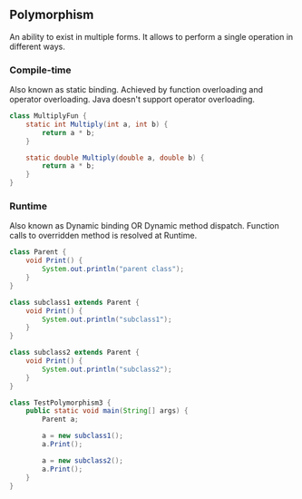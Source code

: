## Polymorphism

An ability to exist in multiple forms. It allows to perform a single operation in different ways.

### Compile-time
Also known as static binding. Achieved by function overloading and operator overloading. Java doesn't support operator
overloading.

```java
class MultiplyFun {
    static int Multiply(int a, int b) {
        return a * b;
    }

    static double Multiply(double a, double b) {
        return a * b;
    }
}
```

### Runtime
Also known as Dynamic binding OR Dynamic method dispatch. Function calls to overridden method is resolved at Runtime.

```java
class Parent {
    void Print() {
        System.out.println("parent class");
    }
}

class subclass1 extends Parent {
    void Print() {
        System.out.println("subclass1");
    }
}

class subclass2 extends Parent {
    void Print() {
        System.out.println("subclass2");
    }
}

class TestPolymorphism3 {
    public static void main(String[] args) {
        Parent a;

        a = new subclass1();
        a.Print();

        a = new subclass2();
        a.Print();
    }
}
```
